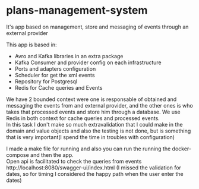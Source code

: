 # plans-management-system

It's app based on management, store and messaging of events through an external provider

This app is based in:
- Avro and Kafka libraries in an extra package
- Kafka Consumer and provider config on each infrastructure
- Ports and adapters configuration
- Scheduler for get the xml events
- Repository for Postgresql
- Redis for Cache queries and Events

We have 2 bounded context were one is responsable of obtained and messaging the events from and external provider, and the other ones is 
who takes that processed events and store him through a database. We use Redis in both context for cache queries and processed events.
<br/>
In this task I don't make so much extravalidation that I could make in the domain and value objects and also the testing is not done, but is something that is very important(I spend the time in troubles with configuration)
<br/>

I made a make file for running and also you can run the running the docker-compose and then the app.
<br/>
Open api is facilitated to check the queries from events http://localhost:8080/swagger-ui/index.html (I missed the validation for dates, so for timing I considered the happy path when the user enter the dates)

